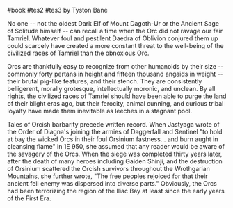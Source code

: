 #book #tes2 #tes3
by Tyston Bane

No one -- not the oldest Dark Elf of Mount Dagoth-Ur or the Ancient Sage of Solitude himself -- can recall a time when the Orc did not ravage our fair Tamriel. Whatever foul and pestilent Daedra of Oblivion conjured them up could scarcely have created a more constant threat to the well-being of the civilized races of Tamriel than the obnoxious Orc.

Orcs are thankfully easy to recognize from other humanoids by their size -- commonly forty pertans in height and fifteen thousand angaids in weight -- their brutal pig-like features, and their stench. They are consistently belligerent, morally grotesque, intellectually moronic, and unclean. By all rights, the civilized races of Tamriel should have been able to purge the land of their blight eras ago, but their ferocity, animal cunning, and curious tribal loyalty have made them inevitable as leeches in a stagnant pool.

Tales of Orcish barbarity precede written record. When Jastyaga wrote of the Order of Diagna's joining the armies of Daggerfall and Sentinel "to hold at bay the wicked Orcs in their foul Orsinium fastness... and burn aught in cleansing flame" in 1E 950, she assumed that any reader would be aware of the savagery of the Orcs. When the siege was completed thirty years later, after the death of many heroes including Gaiden Shinji, and the destruction of Orsinium scattered the Orcish survivors throughout the Wrothgarian Mountains, she further wrote, "The free peoples rejoiced for that their ancient fell enemy was dispersed into diverse parts." Obviously, the Orcs had been terrorizing the region of the Iliac Bay at least since the early years of the First Era.

